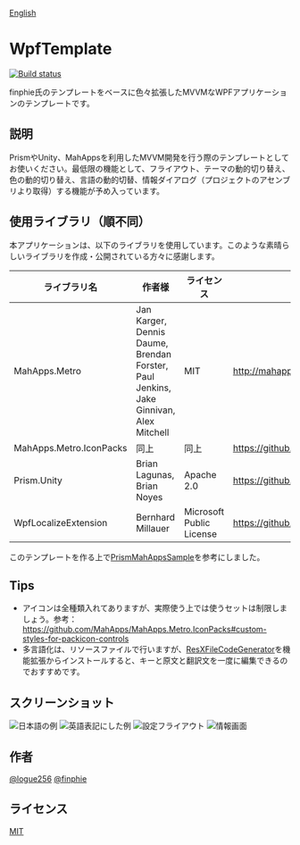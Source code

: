 [English](README.en.md)

# WpfTemplate

[![Build status](https://ci.appveyor.com/api/projects/status/fgo43rccop7sevjt?svg=true)](https://ci.appveyor.com/project/logue/wpftemplate)

finphie氏のテンプレートをベースに色々拡張したMVVMなWPFアプリケーションのテンプレートです。

## 説明

PrismやUnity、MahAppsを利用したMVVM開発を行う際のテンプレートとしてお使いください。最低限の機能として、フライアウト、テーマの動的切り替え、色の動的切り替え、言語の動的切替、情報ダイアログ（プロジェクトのアセンブリより取得）する機能が予め入っています。

## 使用ライブラリ（順不同）

本アプリケーションは、以下のライブラリを使用しています。このような素晴らしいライブラリを作成・公開されている方々に感謝します。

|ライブラリ名           |作者様           |ライセンス|URL
|-----------------------|-----------------|----------|-----
|MahApps.Metro          |Jan Karger, Dennis Daume, Brendan Forster, Paul Jenkins, Jake Ginnivan, Alex Mitchell|MIT|<http://mahapps.com/>
|MahApps.Metro.IconPacks|同上             |同上      |<https://github.com/MahApps/MahApps.Metro.IconPacks>
|Prism.Unity            |Brian Lagunas, Brian Noyes|Apache 2.0|<https://github.com/PrismLibrary>
|WpfLocalizeExtension   |Bernhard Millauer|Microsoft Public License|<https://github.com/SeriousM/WPFLocalizationExtension>

このテンプレートを作る上で[PrismMahAppsSample](https://github.com/steve600/PrismMahAppsSample)を参考にしました。

## Tips

* アイコンは全種類入れてありますが、実際使う上では使うセットは制限しましょう。参考：<https://github.com/MahApps/MahApps.Metro.IconPacks#custom-styles-for-packicon-controls>
* 多言語化は、リソースファイルで行いますが、[ResXFileCodeGenerator](https://marketplace.visualstudio.com/items?itemName=LongLiang.ExtendedStronglyTypedResourceGenerator-18702)を機能拡張からインストールすると、キーと原文と翻訳文を一度に編集できるのでおすすめです。

## スクリーンショット

![日本語の例](https://github.com/logue/WpfTemplate/raw/master/image/ss1.png)
![英語表記にした例](https://github.com/logue/WpfTemplate/raw/master/image/ss2.png)
![設定フライアウト](https://github.com/logue/WpfTemplate/raw/master/image/ss3.png)
![情報画面](https://github.com/logue/WpfTemplate/raw/master/image/ss4.png)

## 作者

[@logue256](https://twitter.com/logue256)
[@finphie](https://twitter.com/finphie)

## ライセンス

[MIT](LICENSE)
